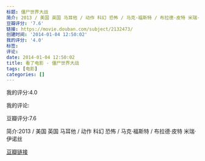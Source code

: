 ```yaml
---
标题: 僵尸世界大战
简介: 2013 / 美国 英国 马耳他 / 动作 科幻 恐怖 / 马克·福斯特 / 布拉德·皮特 米瑞·伊诺丝
豆瓣评分: '7.6'
链接: https://movie.douban.com/subject/2132473/
创建时间: '2014-01-04 12:50:02'
我的评分: '4.0'
标签:
评论:
date: 2014-01-04 12:50:02
title: 看了电影 - 僵尸世界大战
tags: [电影]
categories: []
---
```


我的评分:4.0

我的评论:

豆瓣评分:7.6

简介:2013 / 美国 英国 马耳他 / 动作 科幻 恐怖 / 马克·福斯特 / 布拉德·皮特 米瑞·伊诺丝

[豆瓣链接](https://movie.douban.com/subject/2132473/)

